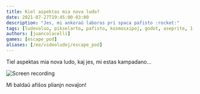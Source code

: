 ```yaml
---
title: Kiel aspektas mia nova ludo?
date: 2021-07-27T19:45:00-03:00
description: "Jes, mi ankoraŭ laboras pri spaca pafisto :rocket:"
tags: [ludevoluo, pikselarto, pafisto, kosmosxipoj, godot, aseprite, 1-bito]
authors: [juancolacelli]
games: [escape_pod]
aliases: [/eo/videoludoj/escape_pod]
---
```


Tiel aspektas mia nova ludo, kaj jes, mi estas kampadano...

![Screen recording](screen_recording.gif)

Mi baldaŭ afiŝos plianjn novaĵon!
